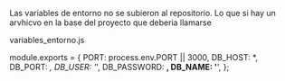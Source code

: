 Las  variables de entorno no se subieron al repositorio. Lo que si hay un arvhicvo en la base del proyecto que deberia llamarse


variables_entorno.js 

module.exports = {
    PORT: process.env.PORT || 3000,
    DB_HOST: *,
    DB_PORT: *,
    DB_USER: '*',
    DB_PASSWORD: **,
    DB_NAME: '**',
  };



